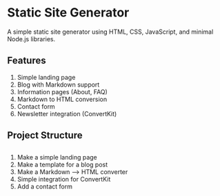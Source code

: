 # Static Site Generator

A simple static site generator using HTML, CSS, JavaScript, and minimal Node.js libraries.

## Features
1. Simple landing page
2. Blog with Markdown support
3. Information pages (About, FAQ)
4. Markdown to HTML conversion
5. Contact form
6. Newsletter integration (ConvertKit)

## Project Structure

##
1. Make a simple landing page
2. Make a template for a blog post
3. Make a Markdown --> HTML converter
4. Simple integration for ConvertKit
5. Add a contact form
